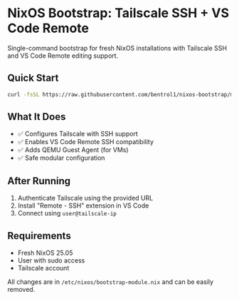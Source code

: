 # NixOS Bootstrap: Tailscale SSH + VS Code Remote

Single-command bootstrap for fresh NixOS installations with Tailscale SSH and VS Code Remote editing support.

## Quick Start

```bash
curl -fsSL https://raw.githubusercontent.com/bentrol1/nixos-bootstrap/main/setup.sh | bash
```

## What It Does

- ✅ Configures Tailscale with SSH support
- ✅ Enables VS Code Remote SSH compatibility
- ✅ Adds QEMU Guest Agent (for VMs)
- ✅ Safe modular configuration

## After Running

1. Authenticate Tailscale using the provided URL
2. Install "Remote - SSH" extension in VS Code
3. Connect using `user@tailscale-ip`

## Requirements

- Fresh NixOS 25.05
- User with sudo access
- Tailscale account

All changes are in `/etc/nixos/bootstrap-module.nix` and can be easily removed.
